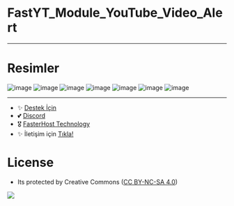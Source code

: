 # FastYT_Module_YouTube_Video_Alert
---

# Resimler

![image](https://user-images.githubusercontent.com/63351166/210176882-bc09cd4c-e0fa-4b80-a7e7-07762b7b7289.png)
![image](https://user-images.githubusercontent.com/63351166/210176888-c5ba11a5-7877-42a4-b081-bb66bfe90131.png)
![image](https://user-images.githubusercontent.com/63351166/210176901-13a47f23-5912-4bc2-bffc-a0caf30ef663.png)
![image](https://user-images.githubusercontent.com/63351166/210176947-9d8a9887-c4f1-4d50-b7d6-4429b7df8311.png)
![image](https://user-images.githubusercontent.com/63351166/210176953-a4b8c3e9-eae6-4266-87ce-fb073903525f.png)
![image](https://user-images.githubusercontent.com/63351166/210176974-9ee0d5af-7ece-4524-921d-56225e374ec4.png)
![image](https://user-images.githubusercontent.com/63351166/210176976-05a8dbaa-8707-4fac-bbd0-53ab05aa9121.png)

---
- ✨ [Destek İçin](https://fastuptime.com) <br>
- 💕 [Discord](https://fastuptime.com/discord)<br>
- 🎖️ [FasterHost Technology](https://fasterhost.tech/)<br>
- ✨ İletişim için [Tıkla!](mailto:fastuptime@gmail.com)<br>

# License
- Its protected by Creative Commons ([CC BY-NC-SA 4.0](https://creativecommons.org/licenses/by-nc-sa/4.0/))

<a href="https://creativecommons.org/licenses/by-nc-sa/4.0/" title="BYNCSA40"><img src="https://licensebuttons.net/l/by-nc-sa/4.0/88x31.png"></a>
